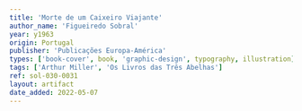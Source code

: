 ```yaml
---
title: 'Morte de um Caixeiro Viajante'
author_name: 'Figueiredo Sobral'
year: y1963
origin: Portugal
publisher: 'Publicações Europa-América'
types: ['book-cover', book, 'graphic-design', typography, illustration]
tags: ['Arthur Miller', 'Os Livros das Três Abelhas']
ref: sol-030-0031
layout: artifact
date_added: 2022-05-07
---
```

